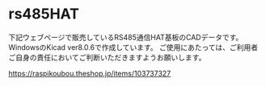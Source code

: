 # rs485HAT
下記ウェブページで販売しているRS485通信HAT基板のCADデータです。
WindowsのKicad ver8.0.6で作成しています。
ご使用にあたっては、ご利用者ご自身の責任においてご判断いただきますようお願いします。

https://raspikoubou.theshop.jp/items/103737327
